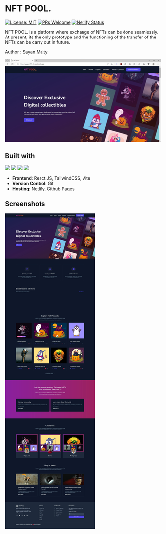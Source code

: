 # NFT POOL.
[![License: MIT](https://img.shields.io/badge/License-MIT-yellow.svg)](https://opensource.org/licenses/MIT) 
[![PRs Welcome](https://img.shields.io/badge/PRs-welcome-brightgreen.svg)](http://makeapullrequest.com) 
[![Netlify Status](https://api.netlify.com/api/v1/badges/04006ff5-da87-42c6-bc1b-3451658ff5d3/deploy-status)](https://app.netlify.com/sites/sayancr777-nft-pool/deploys)

NFT POOL. is a platform where exchange of NFTs can be done seamlessly. At present, its the only prototype and the functioning of the transfer of the NFTs can be carry out in future.

Author : [Sayan Maity](sayancr777@gmail.com)

<p align="center">
  <img src="/src/assets/preview2.jpg" alt="preview2-img">
</p>


## Built with
<img src="https://img.shields.io/badge/React5%20-%23323330.svg?&style=for-the-badge&logo=React&logoColor=%20-%2361DAFB"/> <img src="https://img.shields.io/badge/tailwindcss%20-%23323330.svg?&style=for-the-badge&logo=tailwindcss&logoColor=%2306B6D4"/> <img src="https://img.shields.io/badge/vite%20-%23646CFF.svg?&style=for-the-badge&logo=vite&logoColor=white"/>  <img src="https://img.shields.io/badge/framer%20-%230055FF.svg?&style=for-the-badge&logo=framer&logoColor=white"/> 
- **Frontend**: React.JS, TailwindCSS, Vite
- **Version Control**: Git
- **Hosting**: Netlify, Github Pages

## Screenshots 

![Alt text](src/assets/preview.jpeg)

